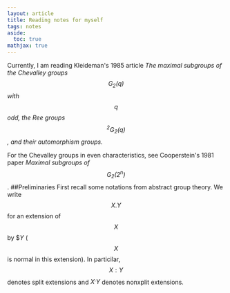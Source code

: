 ```yaml
---
layout: article
title: Reading notes for myself
tags: notes
aside:
  toc: true
mathjax: true
---
```

Currently, I am reading Kleideman's 1985 article *The maximal subgroups of the Chevalley groups $$G_2(q)$$ with $$q$$ odd, the Ree groups $$^2G_2(q)$$, and their automorphism groups.*


For the Chevalley groups in even characteristics, see Cooperstein's 1981 paper *Maximal subgroups of $$G_2(2^n)$$*.
##Preliminaries
First recall some notations from abstract group theory. We write $$X.Y$$ for an extension of $$X$$ by $$Y$ ($$X$$ is normal in this extension). In particilar, $$X:Y$$ denotes split extensions and $X^.Y$ denotes nonxplit extensions. 


<!--more-->
